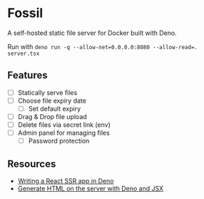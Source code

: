 # Fossil

A self-hosted static file server for Docker built with Deno.

Run with `deno run -q --allow-net=0.0.0.0:8080 --allow-read=. server.tsx`

## Features

-   [ ] Statically serve files
-   [ ] Choose file expiry date
    -   [ ] Set default expiry
-   [ ] Drag & Drop file upload
-   [ ] Delete files via secret link (env)
-   [ ] Admin panel for managing files
    -   [ ] Password protection

## Resources

-   [Writing a React SSR app in Deno ](https://dev.to/craigmorten/writing-a-react-ssr-app-in-deno-2m7)
-   [Generate HTML on the server with Deno and JSX](https://roeland.moors.org/deno/jsx/2021/04/03/generate-html-with-deno-and-jsx.html)
